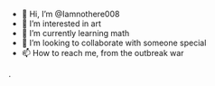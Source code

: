 - 👋 Hi, I’m @Iamnothere008
- 👀 I’m interested in art
- 🌱 I’m currently learning math
- 💞️ I’m looking to collaborate with someone special 
- 📫 How to reach me, from the outbreak war

<!---
Iamnothere008/Iamnothere008 is a ✨ special ✨ repository because its `README.md` (this file) appears on your GitHub profile.
You can click the Preview link to take a look at your changes.
--->




.
